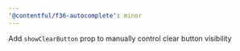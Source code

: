 ```yaml
---
'@contentful/f36-autocomplete': minor
---
```


Add `showClearButton` prop to manually control clear button visibility
